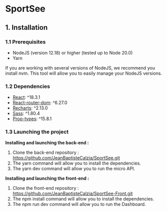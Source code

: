 # SportSee

## 1. Installation

### 1.1 Prerequisites

- NodeJS (version 12.18) or higher (tested up to Node 20.0)
- Yarn

If you are working with several versions of NodeJS, we recommend you install nvm. This tool will allow you to easily manage your NodeJS versions.

### 1.2 Dependencies

- [React](https://fr.react.dev/): ^18.3.1
- [React-router-dom](https://reactrouter.com/en/main): ^6.27.0
- [Recharts](https://recharts.org/en-US/): ^2.13.0
- [Sass](https://sass-lang.com/): ^1.80.4
- [Prop-types](https://www.npmjs.com/package/prop-types): ^15.8.1

### 1.3 Launching the project

**Installing and launching the back-end :**

1. Clone the back-end repository : https://github.com/JeanBaptisteCalzia/SportSee.git
1. The yarn command will allow you to install the dependencies.
1. The yarn dev command will allow you to run the micro API.

**Installing and launching the front-end :**

1. Clone the front-end repository : https://github.com/JeanBaptisteCalzia/SportSee-Front.git
1. The npm install command will allow you to install the dependencies.
1. The npm run dev command will allow you to run the Dashboard.

